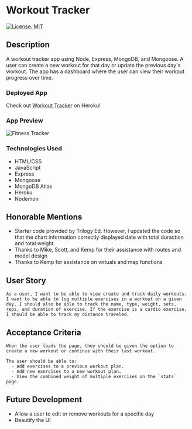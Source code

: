 # Workout Tracker
[![License: MIT](https://img.shields.io/badge/License-MIT-yellow.svg)](https://opensource.org/licenses/MIT)

## Description
A workout tracker app using Node, Express, MongoDB, and Mongoose. A user can create a new workout for that day or update the previous day's workout. The app has a dashboard where the user can view their workout progress over time.

### Deployed App
Check out [Workout Tracker](https://young-reef-00567.herokuapp.com/) on Heroku!

### App Preview
![Fitness Tracker](https://user-images.githubusercontent.com/65197724/95664191-847cfd00-0b13-11eb-8e62-79c49216a2ab.gif)

### Technologies Used
- HTML/CSS
- JavaScript
- Express
- Mongoose
- MongoDB Atlas
- Heroku
- Nodemon

## Honorable Mentions
- Starter code provided by Trilogy Ed. However, I updated the code so that the chart information correctly displayed date with total duraction and total weight.
- Thanks to Mike, Scott, and Kemp for their assistance with routes and model design
- Thanks to Kemp for assistance on virtuals and map functions

## User Story
```
As a user, I want to be able to view create and track daily workouts. I want to be able to log multiple exercises in a workout on a given day. I should also be able to track the name, type, weight, sets, reps, and duration of exercise. If the exercise is a cardio exercise, I should be able to track my distance traveled.
```

## Acceptance Criteria
```
When the user loads the page, they should be given the option to create a new workout or continue with their last workout.

The user should be able to:
  - Add exercises to a previous workout plan.
  - Add new exercises to a new workout plan.
  - View the combined weight of multiple exercises on the `stats` page.
```

## Future Development
- Allow a user to edit or remove workouts for a specific day
- Beautify the UI
